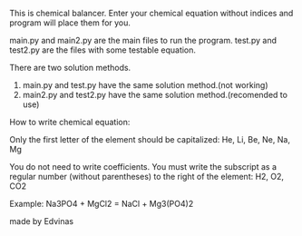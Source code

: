 This is chemical balancer. Enter your chemical equation without indices and program will place them for you.

main.py and main2.py are the main files to run the program.
test.py and test2.py are the files with some testable equation.

There are two solution methods.
1. main.py and test.py have the same solution method.(not working)
2. main2.py and test2.py have the same solution method.(recomended to use)


How to write chemical equation:

Only the first letter of the element should be capitalized:
He, Li, Be, Ne, Na, Mg

You do not need to write coefficients.
You must write the subscript as a regular number (without parentheses) to the right of the element:
H2, O2, CO2

Example:
Na3PO4 + MgCl2 = NaCl + Mg3(PO4)2




made by Edvinas
